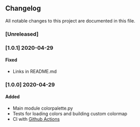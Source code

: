 ## Changelog
All notable changes to this project are documented in this file.

### [Unreleased]

### [1.0.1] 2020-04-29
#### Fixed
- Links in README.md

### [1.0.0] 2020-04-29
#### Added
- Main module colorpalette.py
- Tests for loading colors and building custom colormap
- CI with [Github Actions](https://github.com/fdsteffen/naturalcolors/actions)

